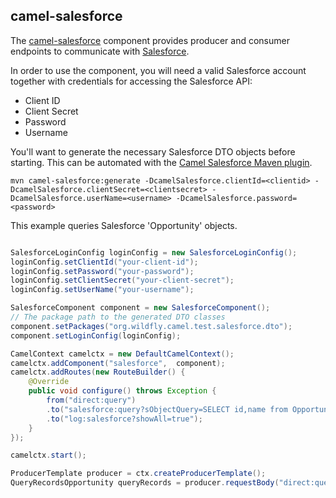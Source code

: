 ## camel-salesforce

The [camel-salesforce](http://camel.apache.org/salesforce.html) component  provides producer and consumer endpoints to communicate with [Salesforce](http://www.salesforce.com/).

In order to use the component, you will need a valid Salesforce account together with credentials for accessing the Salesforce API:

* Client ID
* Client Secret
* Password
* Username

You'll want to generate the necessary Salesforce DTO objects before starting. This can be automated with the [Camel Salesforce Maven plugin](https://github.com/apache/camel/tree/camel-2.15.2/components/camel-salesforce/camel-salesforce-maven-plugin).

```
mvn camel-salesforce:generate -DcamelSalesforce.clientId=<clientid> -DcamelSalesforce.clientSecret=<clientsecret> -DcamelSalesforce.userName=<username> -DcamelSalesforce.password=<password>
```

This example queries Salesforce 'Opportunity' objects.
```java

SalesforceLoginConfig loginConfig = new SalesforceLoginConfig();
loginConfig.setClientId("your-client-id");
loginConfig.setPassword("your-password");
loginConfig.setClientSecret("your-client-secret");
loginConfig.setUserName("your-username");

SalesforceComponent component = new SalesforceComponent();
// The package path to the generated DTO classes
component.setPackages("org.wildfly.camel.test.salesforce.dto");
component.setLoginConfig(loginConfig);

CamelContext camelctx = new DefaultCamelContext();
camelctx.addComponent("salesforce",  component);
camelctx.addRoutes(new RouteBuilder() {
    @Override
    public void configure() throws Exception {
        from("direct:query")
        .to("salesforce:query?sObjectQuery=SELECT id,name from Opportunity&sObjectClass=" + QueryRecordsOpportunity.class.getName())
        .to("log:salesforce?showAll=true");
    }
});

camelctx.start();

ProducerTemplate producer = ctx.createProducerTemplate();
QueryRecordsOpportunity queryRecords = producer.requestBody("direct:query", null, QueryRecordsOpportunity.class);

```
